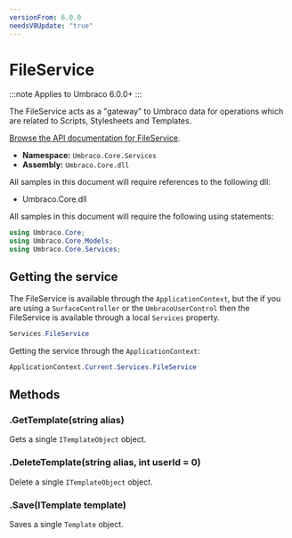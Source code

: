 ```yaml
---
versionFrom: 6.0.0
needsV8Update: "true"
---
```


# FileService

:::note
Applies to Umbraco 6.0.0+
:::

The FileService acts as a "gateway" to Umbraco data for operations which are related to Scripts, Stylesheets and Templates.

[Browse the API documentation for FileService](https://our.umbraco.com/apidocs/v7/csharp/api/Umbraco.Core.Services.FileService.html).

 * **Namespace:** `Umbraco.Core.Services`
 * **Assembly:** `Umbraco.Core.dll`

All samples in this document will require references to the following dll:

* Umbraco.Core.dll

All samples in this document will require the following using statements:

```csharp
using Umbraco.Core;
using Umbraco.Core.Models;
using Umbraco.Core.Services;
```

## Getting the service
The FileService is available through the `ApplicationContext`, but the if you are using a `SurfaceController` or the `UmbracoUserControl` then the FileService is available through a local `Services` property.

```csharp
Services.FileService
```

Getting the service through the `ApplicationContext`:

```csharp
ApplicationContext.Current.Services.FileService
```

## Methods

### .GetTemplate(string alias)

Gets a single `ITemplateObject` object.

### .DeleteTemplate(string alias, int userId = 0)

Delete a single `ITemplateObject` object.

### .Save(ITemplate template)

Saves a single `Template` object.
